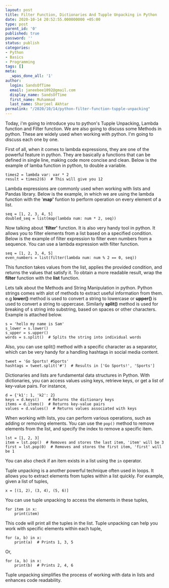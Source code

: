```yaml
---
layout: post
title: Filter Function, Dictionaries And Tupple Unpacking in Python
date: 2020-10-14 20:52:55.000000000 +05:00
type: post
parent_id: '0'
published: true
password: ''
status: publish
categories:
- Python
- Basics
- Programming
tags: []
meta:
  _wpas_done_all: '1'
author:
  login: SandsOfTime
  email: janeebee1092@gmail.com
  display_name: SandsOfTime
  first_name: Muhammad
  last_name: Sharjeel Akhtar
permalink: "/2020/10/14/python-filter-function-tupple-unpacking"
---
```

Today, i'm going to introduce you to python's Tupple Unpacking, Lambda function and Filter function. We are also going to discuss some Methods in python. These are widely used when working with python. I'm going to discuss each one by one.

First of all, when it comes to lambda expressions, they are one of the powerful feature in python. They are basically a functions that can be defined in single line, making code more concise and clean. Below is the example of lamba function in python, to double a variable.

```
times2 = lambda var: var * 2
result = times2(6)  # This will give you 12

```

Lambda expressions are commonly used when working with lists and Pandas library. Below is the example, in which we are using the lambda function with the '**map'** funtion to perform operation on every element of a list.

```
seq = [1, 2, 3, 4, 5]
doubled_seq = list(map(lambda num: num * 2, seq))

```

Now talking about '**filter'** function. It is also very handy tool in python. It allows you to filter elements from a list based on a specified condition. Below is the example of filter expression to filter even numbers from a sequence. You can use a lambda expression with filter function.

```
seq = [1, 2, 3, 4, 5]
even_numbers = list(filter(lambda num: num % 2 == 0, seq))

```

This function takes values from the list, applies the provided condition, and returns the values that satisfy it. To obtain a more readable result, wrap the **filter** function with the **list** function.

Lets talk about the Methods and String Manipulation in python. Python strings comes with alot of methods to extract useful information from them. e.g **lower()** method is used to convert a string to lowercase or **upper()** is used to convert a string to uppercase. Similarly **split()** method is used for breaking of s string into substring, based on spaces or other characters. Example is attached below.

```
s = 'hello my name is Sam'
s_lower = s.lower()
s_upper = s.upper()
words = s.split()  # Splits the string into individual words

```

Also, you can use split() method with a specific character as a separator, which can be very handy for a handling hashtags in social media content.

```
tweet = 'Go Sports! #Sports'
hashtags = tweet.split('#')  # Results in ['Go Sports!', 'Sports']

```

Dictionaries and lists are fundamental data structures in Python. With dictionaries, you can access values using keys, retrieve keys, or get a list of key-value pairs. For instance,

```
d = {'k1': 1, 'k2': 2}
keys = d.keys()    # Returns the dictionary keys
items = d.items()  # Returns key-value pairs
values = d.values()  # Returns values associated with keys

```

When working with lists, you can perform various operations, such as adding or removing elements. You can use the `pop()` method to remove elements from the list, and specify the index to remove a specific item.

```
lst = [1, 2, 3]
item = lst.pop()  # Removes and stores the last item, 'item' will be 3
first = lst.pop(0)  # Removes and stores the first item, 'first' will be 1

```

You can also check if an item exists in a list using the `in` operator.

Tuple unpacking is a another powerful technique often used in loops. It allows you to extract elements from tuples within a list quickly. For example, given a list of tuples,

```
x = [(1, 2), (3, 4), (5, 6)]

```

You can use tuple unpacking to access the elements in these tuples,

```
for item in x:
    print(item)

```

This code will print all the tuples in the list. Tuple unpacking can help you work with specific elements within each tuple,

```
for (a, b) in x:
    print(a)  # Prints 1, 3, 5

```

Or,

```
for (a, b) in x:
    print(b)  # Prints 2, 4, 6

```

Tuple unpacking simplifies the process of working with data in lists and enhances code readability.
